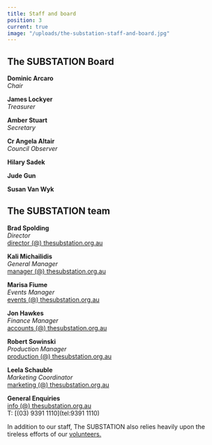 ```yaml
---
title: Staff and board
position: 3
current: true
image: "/uploads/the-substation-staff-and-board.jpg"
---
```


## The SUBSTATION Board<br>

**Dominic Arcaro** <br>
_Chair_<br>

**James Lockyer**<br>
_Treasurer_<br>

**Amber Stuart**<br>
_Secretary_<br>

**Cr Angela Altair**<br>
_Council Observer_<br>

**Hilary Sadek**<br>

**Jude Gun**<br>

**Susan Van Wyk**<br>

## The SUBSTATION team<br>

**Brad Spolding**<br>
_Director_<br>
[director (@) thesubstation.org.au](mailto:director@thesubstation.org.au)

**Kali Michailidis**<br>
_General Manager_<br>
[manager (@) thesubstation.org.au](mailto:manager@thesubstation.org.au)

**Marisa Fiume**<br>
_Events Manager_<br>
[events (@) thesubstation.org.au](mailto:events@thesubstation.org.au)

**Jon Hawkes**<br>
_Finance Manager_<br>
[accounts (@) thesubstation.org.au](mailto:accounts@thesubstation.org.au)

**Robert Sowinski**<br>
_Production Manager_<br>
[production (@) thesubstation.org.au](mailto:production@thesubstation.org.au)

**Leela Schauble**<br>
_Marketing Coordinator_<br>
[marketing (@) thesubstation.org.au](mailto:marketing@thesubstation.org.au)

**General Enquiries**<br>
[info (@) thesubstation.org.au](mailto:info@thesubstation.org.au)<br>
T: [(03) 9391 1110](tel:9391 1110)

In addition to our staff, The SUBSTATION also relies heavily upon the tireless efforts of our [volunteers.](https://thesubstation.org.au/about/volunteer/)
